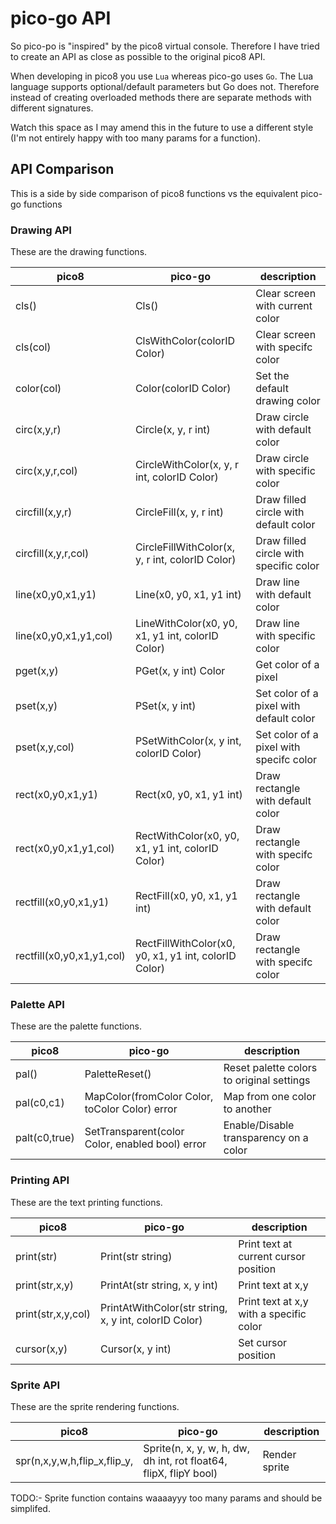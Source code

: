 # pico-go API

So pico-po is "inspired" by the pico8 virtual console.  Therefore I have tried to create an API as close as possible to the original pico8 API.

When developing in pico8 you use `Lua` whereas pico-go uses `Go`. The Lua language supports optional/default parameters but Go does not.  Therefore instead of creating overloaded methods there are separate methods with different signatures.

Watch this space as I may amend this in the future to use a different style (I'm not entirely happy with too many params for a function).

## API Comparison
This is a side by side comparison of pico8 functions vs the equivalent pico-go functions


### Drawing API

These are the drawing functions.

| pico8 | pico-go | description |
| ------------ | ------------- | ------------ |
| cls() | Cls()  | Clear screen with current color |
| cls(col) | ClsWithColor(colorID Color)  | Clear screen with specifc color |
| color(col) | Color(colorID Color)  | Set the default drawing color |
| circ(x,y,r) | Circle(x, y, r int)| Draw circle with default color |
| circ(x,y,r,col) | CircleWithColor(x, y, r int, colorID Color)| Draw circle with specific color |
| circfill(x,y,r) | CircleFill(x, y, r int)| Draw filled circle with default color |
| circfill(x,y,r,col) | CircleFillWithColor(x, y, r int, colorID Color)| Draw filled circle with specific color |
| line(x0,y0,x1,y1) | Line(x0, y0, x1, y1 int)| Draw line with default color |
| line(x0,y0,x1,y1,col) | LineWithColor(x0, y0, x1, y1 int, colorID Color)| Draw line with specific color |
| pget(x,y) | PGet(x, y int) Color| Get color of a pixel |
| pset(x,y) | 	PSet(x, y int) | Set color of a pixel with default color|
| pset(x,y,col) | 	PSetWithColor(x, y int, colorID Color) | Set color of a pixel with specifc color|
| rect(x0,y0,x1,y1) | 	Rect(x0, y0, x1, y1 int) | Draw rectangle with default color|
| rect(x0,y0,x1,y1,col) | 	RectWithColor(x0, y0, x1, y1 int, colorID Color) | Draw rectangle with specifc color|
| rectfill(x0,y0,x1,y1) | 	RectFill(x0, y0, x1, y1 int) | Draw rectangle with default color|
| rectfill(x0,y0,x1,y1,col) | 	RectFillWithColor(x0, y0, x1, y1 int, colorID Color) | Draw rectangle with specifc color|

### Palette API

These are the palette functions.

| pico8 | pico-go | description |
| ------------ | ------------- | ------------ |
| pal() | PaletteReset()  | Reset palette colors to original settings |
| pal(c0,c1) | MapColor(fromColor Color, toColor Color) error  | Map from one color to another |
| palt(c0,true) | SetTransparent(color Color, enabled bool) error  | Enable/Disable transparency on a color |


### Printing API

These are the text printing functions.

| pico8 | pico-go | description |
| ------------ | ------------- | ------------ |
| print(str) | Print(str string)  | Print text at current cursor position |
| print(str,x,y) | PrintAt(str string, x, y int) | Print text at x,y |
| print(str,x,y,col) | PrintAtWithColor(str string, x, y int, colorID Color) | Print text at x,y with a specific color |
| cursor(x,y) | Cursor(x, y int)  | Set cursor position |


### Sprite API

These are the sprite rendering functions.

| pico8 | pico-go | description |
| ------------ | ------------- | ------------ |
| spr(n,x,y,w,h,flip_x,flip_y,| Sprite(n, x, y, w, h, dw, dh int, rot float64, flipX, flipY bool)  | Render sprite |

TODO:- Sprite function contains waaaayyy too many params and should be simplifed.

	